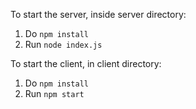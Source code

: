 To start the server, inside server directory:

1. Do `npm install`
2. Run `node index.js`

To start the client, in client directory:

1. Do `npm install`
2. Run `npm start`
